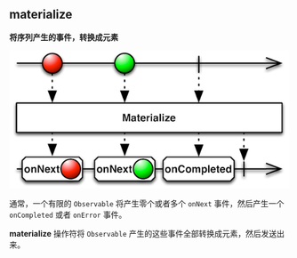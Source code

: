 ## materialize

**将序列产生的事件，转换成元素**

![](/assets/Operator/Operators/materialize.png)

通常，一个有限的 `Observable` 将产生零个或者多个 `onNext` 事件，然后产生一个 `onCompleted` 或者 `onError` 事件。

**materialize** 操作符将 `Observable` 产生的这些事件全部转换成元素，然后发送出来。
